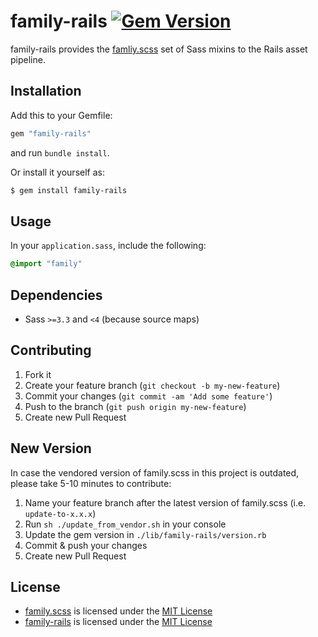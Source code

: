 # family-rails [![Gem Version](https://badge.fury.io/rb/family-rails.png)](http://badge.fury.io/rb/family-rails)

family-rails provides the [famliy.scss](https://github.com/LukyVj/family.scss)
set of Sass mixins to the Rails asset pipeline.

## Installation

Add this to your Gemfile:

```ruby
gem "family-rails"
```

and run `bundle install`.

Or install it yourself as:

```bash
$ gem install family-rails
```

## Usage

In your `application.sass`, include the following:

```sass
@import "family"
```

## Dependencies

* Sass `>=3.3` and `<4` (because source maps)

## Contributing

1. Fork it
2. Create your feature branch (`git checkout -b my-new-feature`)
3. Commit your changes (`git commit -am 'Add some feature'`)
4. Push to the branch (`git push origin my-new-feature`)
5. Create new Pull Request

## New Version

In case the vendored version of family.scss in this project is outdated, please take 5-10 minutes to contribute:

1. Name your feature branch after the latest version of family.scss (i.e. `update-to-x.x.x`)
3. Run `sh ./update_from_vendor.sh` in your console
4. Update the gem version in `./lib/family-rails/version.rb`
5. Commit & push your changes
6. Create new Pull Request

## License

* [family.scss](https://github.com/LukyVj/family.scss/) is licensed under the
[MIT License](http://opensource.org/licenses/mit-license.html)
* [family-rails](https://github.com/pzi/family-rails) is
 licensed under the [MIT License](http://opensource.org/licenses/mit-license.html)
